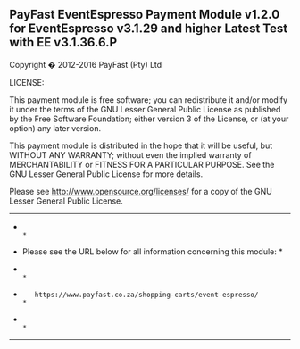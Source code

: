 PayFast EventEspresso Payment Module v1.2.0 for EventEspresso v3.1.29 and higher
Latest Test with EE v3.1.36.6.P
--------------------------------------------------------------
Copyright � 2012-2016 PayFast (Pty) Ltd

LICENSE:

This payment module is free software; you can redistribute it and/or modify
it under the terms of the GNU Lesser General Public License as published
by the Free Software Foundation; either version 3 of the License, or (at
your option) any later version.

This payment module is distributed in the hope that it will be useful, but
WITHOUT ANY WARRANTY; without even the implied warranty of MERCHANTABILITY
or FITNESS FOR A PARTICULAR PURPOSE. See the GNU Lesser General Public
License for more details.

Please see http://www.opensource.org/licenses/ for a copy of the GNU Lesser
General Public License.


******************************************************************************
*                                                                            *
*    Please see the URL below for all information concerning this module:    *
*                                                                            *
*        https://www.payfast.co.za/shopping-carts/event-espresso/            *
*                                                                            *
******************************************************************************
